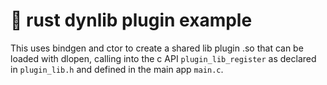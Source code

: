 # 🦀 rust dynlib plugin example

This uses bindgen and ctor to create a shared lib plugin .so that can be loaded
with dlopen, calling into the c API `plugin_lib_register` as declared in
`plugin_lib.h` and defined in the main app `main.c`.
